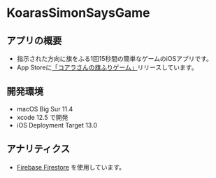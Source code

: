 # KoarasSimonSaysGame

## アプリの概要
- 指示された方向に旗をふる1回15秒間の簡単なゲームのiOSアプリです。
- App Storeに[「コアラさんの旗ふりゲーム」](https://apps.apple.com/jp/app/%E3%82%B3%E3%82%A2%E3%83%A9%E3%81%95%E3%82%93%E3%81%AE%E6%97%97%E6%8C%AF%E3%82%8A%E3%82%B2%E3%83%BC%E3%83%A0/id1518792012?mt=8)リリースしています。

## 開発環境
- macOS Big Sur 11.4
- xcode 12.5 で開発
- iOS Deployment Target 13.0

## アナリティクス
- [Firebase Firestore](https://firebase.google.com/docs/firestore?hl=ja) を使用しています。
